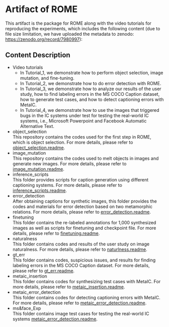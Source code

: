 # Artifact of ROME
This artifact is the package for ROME along with the video tutorials for reproducing the experiments, which includes the following content (due to file size limitation, we have uploaded the metadata to zenodo: https://zenodo.org/record/7980997):
## Content Description
- Video tutorials 
  - In Tutorial_1, we demonstrate how to perform object selection, image mutation, and fine-tuning. 
  - In Tutorial_2, we demonstrate how to do error detection with ROME.
  - In Tutorial_3, we demonstrate how to analyze our results of the user study, how to find labeling errors in the MS COCO Caption dataset, how to generate test cases, and how to detect captioning errors with MetaIC.
  - In Tutorial_4, we demonstrate how to use the images that triggered bugs in the IC systems under test for testing the real-world IC systems, i.e., Microsoft Powerpoint and Facebook Automatic Alternative Text.
- object_selection \
    This repository contains the codes used for the first step in ROME, which is object selection.
    For more details, please refer to [object_selection.readme](object_selection/README.md).
- image_mutation \
    This repository contains the codes used to melt objects in images and generate new images. 
    For more details, please refer to [image_mutation.readme](image_mutation/README.md).
- inference_scripts \
    This folder provides scripts for caption generation using different captioning systems.
    For more details, please refer to [inference_scripts.readme](inference_scripts/README.md).
- error_detection \
    After obtaining captions for synthetic images, this folder provides the codes and materials for error detection based on two metamorphic relations.
    For more details, please refer to [error_detection.readme](error_detection/README.md).
- finetuning \
    This folder contains the re-labeled annotations for 1,000 synthesized images as well as scripts for finetuning and checkpoint file. 
    For more details, please refer to [finetuning.readme](finetuning/README.md).
- naturalness \
    This folder contains codes and results of the user study on image naturalness.
    For more details, please refer to [naturlness.readme](naturalness/README.md).
- gt_err \
    This folder contains codes, suspicious issues, and results for finding labeling errors in the MS COCO Caption dataset. 
    For more details, please refer to [gt_err.readme](gt_err/README.md).
- metaic_insertion \
    This folder contains codes for synthesizing test cases with MetaIC.
    For more details, please refer to [metaic_insertion.readme](metaic_insertion/README.md).
- metaic_error_detection \
    This folder contains codes for detecting captioning errors with MetaIC.
    For more details, please refer to [metaic_error_detection.readme](metaic_error_detection/README.md).
- ms&face_Exp \
  This folder contains image test cases for testing the real-world IC systems [metaic_error_detection.readme](ms&face_Exp/README.md).

